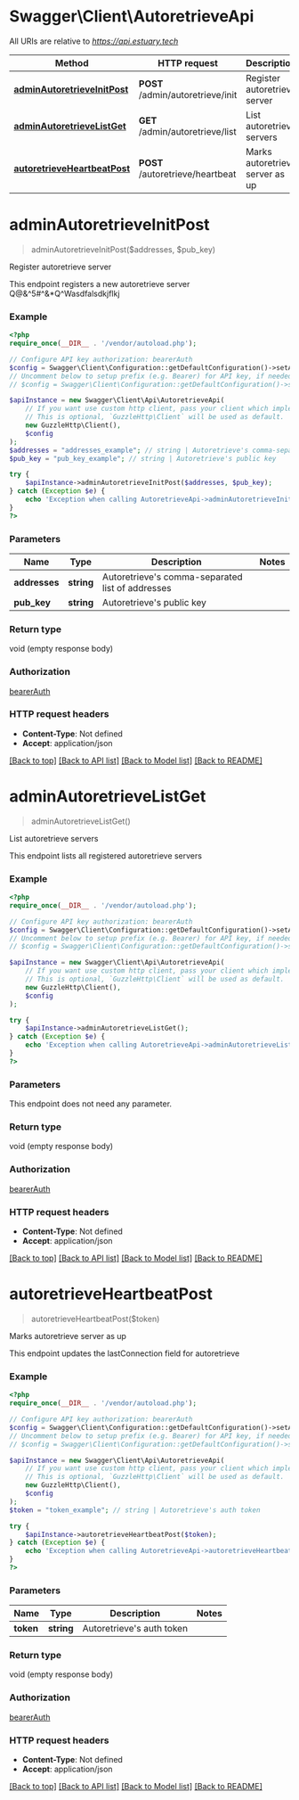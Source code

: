 # Swagger\Client\AutoretrieveApi

All URIs are relative to *https://api.estuary.tech*

Method | HTTP request | Description
------------- | ------------- | -------------
[**adminAutoretrieveInitPost**](AutoretrieveApi.md#adminAutoretrieveInitPost) | **POST** /admin/autoretrieve/init | Register autoretrieve server
[**adminAutoretrieveListGet**](AutoretrieveApi.md#adminAutoretrieveListGet) | **GET** /admin/autoretrieve/list | List autoretrieve servers
[**autoretrieveHeartbeatPost**](AutoretrieveApi.md#autoretrieveHeartbeatPost) | **POST** /autoretrieve/heartbeat | Marks autoretrieve server as up


# **adminAutoretrieveInitPost**
> adminAutoretrieveInitPost($addresses, $pub_key)

Register autoretrieve server

This endpoint registers a new autoretrieve server Q@&^5#^&*Q^Wasdfalsdkjflkj

### Example
```php
<?php
require_once(__DIR__ . '/vendor/autoload.php');

// Configure API key authorization: bearerAuth
$config = Swagger\Client\Configuration::getDefaultConfiguration()->setApiKey('Authorization', 'YOUR_API_KEY');
// Uncomment below to setup prefix (e.g. Bearer) for API key, if needed
// $config = Swagger\Client\Configuration::getDefaultConfiguration()->setApiKeyPrefix('Authorization', 'Bearer');

$apiInstance = new Swagger\Client\Api\AutoretrieveApi(
    // If you want use custom http client, pass your client which implements `GuzzleHttp\ClientInterface`.
    // This is optional, `GuzzleHttp\Client` will be used as default.
    new GuzzleHttp\Client(),
    $config
);
$addresses = "addresses_example"; // string | Autoretrieve's comma-separated list of addresses
$pub_key = "pub_key_example"; // string | Autoretrieve's public key

try {
    $apiInstance->adminAutoretrieveInitPost($addresses, $pub_key);
} catch (Exception $e) {
    echo 'Exception when calling AutoretrieveApi->adminAutoretrieveInitPost: ', $e->getMessage(), PHP_EOL;
}
?>
```

### Parameters

Name | Type | Description  | Notes
------------- | ------------- | ------------- | -------------
 **addresses** | **string**| Autoretrieve&#39;s comma-separated list of addresses |
 **pub_key** | **string**| Autoretrieve&#39;s public key |

### Return type

void (empty response body)

### Authorization

[bearerAuth](../../README.md#bearerAuth)

### HTTP request headers

 - **Content-Type**: Not defined
 - **Accept**: application/json

[[Back to top]](#) [[Back to API list]](../../README.md#documentation-for-api-endpoints) [[Back to Model list]](../../README.md#documentation-for-models) [[Back to README]](../../README.md)

# **adminAutoretrieveListGet**
> adminAutoretrieveListGet()

List autoretrieve servers

This endpoint lists all registered autoretrieve servers

### Example
```php
<?php
require_once(__DIR__ . '/vendor/autoload.php');

// Configure API key authorization: bearerAuth
$config = Swagger\Client\Configuration::getDefaultConfiguration()->setApiKey('Authorization', 'YOUR_API_KEY');
// Uncomment below to setup prefix (e.g. Bearer) for API key, if needed
// $config = Swagger\Client\Configuration::getDefaultConfiguration()->setApiKeyPrefix('Authorization', 'Bearer');

$apiInstance = new Swagger\Client\Api\AutoretrieveApi(
    // If you want use custom http client, pass your client which implements `GuzzleHttp\ClientInterface`.
    // This is optional, `GuzzleHttp\Client` will be used as default.
    new GuzzleHttp\Client(),
    $config
);

try {
    $apiInstance->adminAutoretrieveListGet();
} catch (Exception $e) {
    echo 'Exception when calling AutoretrieveApi->adminAutoretrieveListGet: ', $e->getMessage(), PHP_EOL;
}
?>
```

### Parameters
This endpoint does not need any parameter.

### Return type

void (empty response body)

### Authorization

[bearerAuth](../../README.md#bearerAuth)

### HTTP request headers

 - **Content-Type**: Not defined
 - **Accept**: application/json

[[Back to top]](#) [[Back to API list]](../../README.md#documentation-for-api-endpoints) [[Back to Model list]](../../README.md#documentation-for-models) [[Back to README]](../../README.md)

# **autoretrieveHeartbeatPost**
> autoretrieveHeartbeatPost($token)

Marks autoretrieve server as up

This endpoint updates the lastConnection field for autoretrieve

### Example
```php
<?php
require_once(__DIR__ . '/vendor/autoload.php');

// Configure API key authorization: bearerAuth
$config = Swagger\Client\Configuration::getDefaultConfiguration()->setApiKey('Authorization', 'YOUR_API_KEY');
// Uncomment below to setup prefix (e.g. Bearer) for API key, if needed
// $config = Swagger\Client\Configuration::getDefaultConfiguration()->setApiKeyPrefix('Authorization', 'Bearer');

$apiInstance = new Swagger\Client\Api\AutoretrieveApi(
    // If you want use custom http client, pass your client which implements `GuzzleHttp\ClientInterface`.
    // This is optional, `GuzzleHttp\Client` will be used as default.
    new GuzzleHttp\Client(),
    $config
);
$token = "token_example"; // string | Autoretrieve's auth token

try {
    $apiInstance->autoretrieveHeartbeatPost($token);
} catch (Exception $e) {
    echo 'Exception when calling AutoretrieveApi->autoretrieveHeartbeatPost: ', $e->getMessage(), PHP_EOL;
}
?>
```

### Parameters

Name | Type | Description  | Notes
------------- | ------------- | ------------- | -------------
 **token** | **string**| Autoretrieve&#39;s auth token |

### Return type

void (empty response body)

### Authorization

[bearerAuth](../../README.md#bearerAuth)

### HTTP request headers

 - **Content-Type**: Not defined
 - **Accept**: application/json

[[Back to top]](#) [[Back to API list]](../../README.md#documentation-for-api-endpoints) [[Back to Model list]](../../README.md#documentation-for-models) [[Back to README]](../../README.md)

